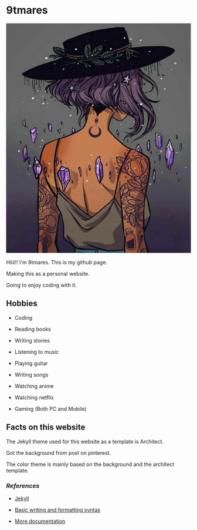 # 9tmares

![9tmares pfp Icon](./assets/images/9tmares.jfif)

Hiiii!! I'm 9tmares. This is my github page.

Making this as a personal website.

Going to enjoy coding with it.




## Hobbies
- Coding

- Reading books

- Writing stories

- Listening to music

- Playing guitar

- Writing songs

- Watching anime

- Watching netflix

- Gaming (Both PC and Mobile)




## Facts on this website

The Jekyll theme used for this website as a template is Architect.

Got the background from post on pinterest.

The color theme is mainly based on the background and the architect template.




### _References_

- [Jekyll](https://jekyllrb.com/)

- [Basic writing and formatting syntax](https://docs.github.com/en/github/writing-on-github/getting-started-with-writing-and-formatting-on-github/basic-writing-and-formatting-syntax)

- [More documentation](https://docs.github.com/categories/github-pages-basics/)



